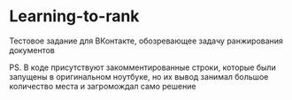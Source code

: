 # Learning-to-rank
Тестовое задание для ВКонтакте, обозревающее задачу ранжирования документов

PS. В коде присутствуют закомментированные строки, которые были запущены в оригинальном ноутбуке, но их вывод занимал большое количество места и загромождал само решение
